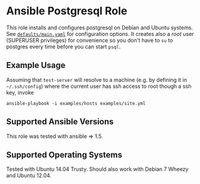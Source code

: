 Ansible Postgresql Role
=======================

This role installs and configures postgresql on Debian and Ubuntu systems.
See [`defaults/main.yaml`](defaults/main.yaml) for configuration options. It
creates also a _root_ user (SUPERUSER privileges) for convenience so you
don't have to `su` to postgres every time before you can start `psql`.

Example Usage
-------------

Assuming that `test-server` will resolve to a machine (e.g. by
defining it in `~/.ssh/config`) where the current user
has ssh access to root though a ssh key, invoke 

    ansible-playbook -i examples/hosts examples/site.yml


Supported Ansible Versions
--------------------------

This role was tested with ansible => 1.5.

Supported Operating Systems
---------------------------

Tested with Ubuntu 14.04 Trusty. Should also work with Debian 7 Wheezy and Ubuntu 12.04.

